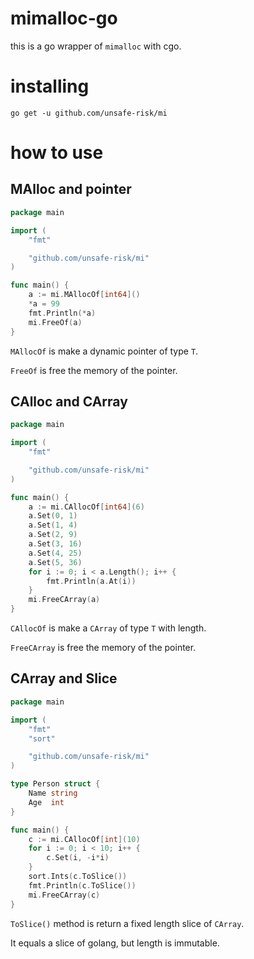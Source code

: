 # mimalloc-go

this is a go wrapper of `mimalloc` with cgo.

# installing

`go get -u github.com/unsafe-risk/mi`

# how to use

## MAlloc and pointer

```go
package main

import (
	"fmt"

	"github.com/unsafe-risk/mi"
)

func main() {
	a := mi.MAllocOf[int64]()
	*a = 99
	fmt.Println(*a)
	mi.FreeOf(a)
}
```

`MAllocOf` is make a dynamic pointer of type `T`.

`FreeOf` is free the memory of the pointer.

## CAlloc and CArray

```go
package main

import (
	"fmt"

	"github.com/unsafe-risk/mi"
)

func main() {
	a := mi.CAllocOf[int64](6)
	a.Set(0, 1)
	a.Set(1, 4)
	a.Set(2, 9)
	a.Set(3, 16)
	a.Set(4, 25)
	a.Set(5, 36)
	for i := 0; i < a.Length(); i++ {
		fmt.Println(a.At(i))
	}
	mi.FreeCArray(a)
}
```

`CAllocOf` is make a `CArray` of type `T` with length.

`FreeCArray` is free the memory of the pointer.

## CArray and Slice

```go
package main

import (
	"fmt"
	"sort"

	"github.com/unsafe-risk/mi"
)

type Person struct {
	Name string
	Age  int
}

func main() {
	c := mi.CAllocOf[int](10)
	for i := 0; i < 10; i++ {
		c.Set(i, -i*i)
	}
	sort.Ints(c.ToSlice())
	fmt.Println(c.ToSlice())
	mi.FreeCArray(c)
}
```

`ToSlice()` method is return a fixed length slice of `CArray`.

It equals a slice of golang, but length is immutable.
